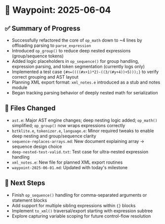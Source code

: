 # 🧭 Waypoint: 2025-06-04

## ✅ Summary of Progress
- Successfully refactored the core of `op_math` down to ~4 lines by offloading parsing to `parse_expression`
- Introduced `op_group()` to reduce deep nested expressions (group/sequence tokens)
- Added logic placeholders in `op_sequence()` for group handling, expression parsing, and token segmentation (currently logs only)
- Implemented a test case `{#n=((((#x+1)*2)-((3/(#y+4))+5)));}` to verify correct grouping and AST layout
- Planning XML export format: `xml_notes.e` introduced as a stub and notes module
- Began tracking parsing behavior of deeply nested math for serialization

## 🔄 Files Changed
- `ast.e`: Major AST engine changes; deep nesting logic added; `op_math()` simplified; `op_group()` now wraps expressions correctly
- `bztklite.e`, `tokenizer.e`, `language.e`: Minor required tweaks to enable deep nesting and group/sequence clarity
- `sequence-replaces-arrays.md`: New document explaining array → sequence design choice
- `deep-nested-test-valid.txt`: Test case for ultra-nested expression handling
- `xml_notes.e`: New file for planned XML export routines
- `waypoint-2025-06-01.md`: Updated with today's milestone

## 📌 Next Steps
- Finish `op_sequence()` handling for comma-separated arguments or statement blocks
- Add support for multiple sibling expressions within `{}` blocks
- Implement `to_xml()` traversal/export starting with expression subtree
- Explore capturing variable scoping for future control-flow resolution
